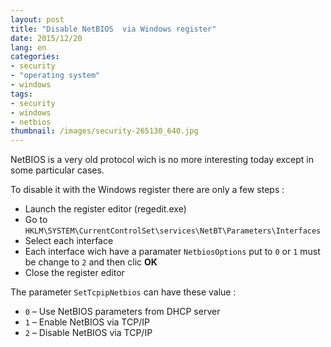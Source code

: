 ```yaml
---
layout: post
title: "Disable NetBIOS  via Windows register"
date: 2015/12/20
lang: en
categories:
- security
- "operating system"
- windows
tags:
- security
- windows
- netbios
thumbnail: /images/security-265130_640.jpg
---
```

NetBIOS is a very old protocol wich is no more interesting today except in some particular cases.

To disable it with the Windows register there are only a few steps :
+ Launch the register editor (regedit.exe)
+ Go to `HKLM\SYSTEM\CurrentControlSet\services\NetBT\Parameters\Interfaces`
+ Select each interface
+ Each interface wich have a paramater `NetbiosOptions` put to `0` or `1` must be change to `2` and then clic **OK**
+ Close the register editor

The parameter `SetTcpipNetbios` can have these value :
* `0` – Use NetBIOS parameters from DHCP server
* `1` – Enable NetBIOS via TCP/IP
* `2` – Disable NetBIOS via TCP/IP
